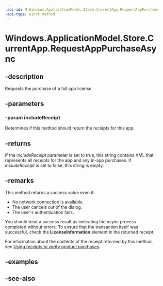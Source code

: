 ----api-id: M:Windows.ApplicationModel.Store.CurrentApp.RequestAppPurchaseAsync(System.Boolean)
-api-type: winrt method
---<!-- Method syntaxpublic Windows.Foundation.IAsyncOperation<string> RequestAppPurchaseAsync(System.Boolean includeReceipt)--># Windows.ApplicationModel.Store.CurrentApp.RequestAppPurchaseAsync## -descriptionRequests the purchase of a full app license.## -parameters### -param includeReceiptDetermines if this method should return the receipts for this app.## -returnsIf the *includeReceipt* parameter is set to true, this string contains XML that represents all receipts for the app and any in-app purchases. If *includeReceipt* is set to false, this string is empty.## -remarksThis method returns a success value even if:+ No network connection is available.+ The user cancels out of the dialog.+ The user's authentication fails.You should treat a success result as indicating the async process completed without errors. To ensure that the transaction itself was successful, check the **LicenseInformation** element in the returned receipt.For information about the contents of the receipt returned by this method, see [Using receipts to verify product purchases](https://msdn.microsoft.com/windows/uwp/monetize/use-receipts-to-verify-product-purchases).## -examples## -see-also